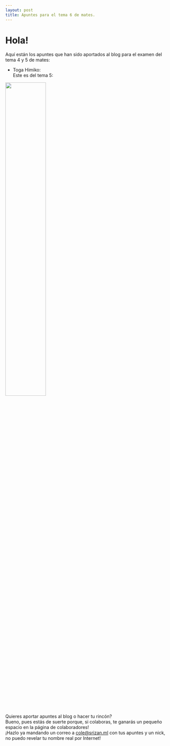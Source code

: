 ```yaml
---
layout: post
title: Apuntes para el tema 6 de mates.
---
```


# Hola!  
  
Aquí están los apuntes que han sido aportados al blog para el examen del tema 4 y 5 de mates:  
  
- Toga Himiko:  
Este es del tema 5:  
<img src="https://archivos.elblogdesexto.ml/apuntes/mates/tema6/zana1.jpg" style="width=50%; height:50%">  
  
Quieres aportar apuntes al blog o hacer tu rincón?  
Bueno, pues estás de suerte porque, si colaboras, te ganarás un pequeño espacio en la página de colaboradores!  
¡Hazlo ya mandando un correo a <a href="mailto:cole@srizan.ml">cole@srizan.ml</a> con tus apuntes y un nick, no puedo revelar tu nombre real por Internet!